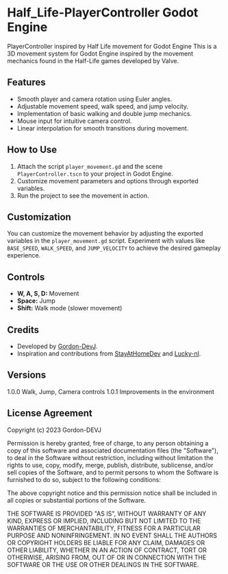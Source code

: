 # Half_Life-PlayerController Godot Engine
PlayerController inspired by Half Life movement for Godot Engine
This is a 3D movement system for Godot Engine inspired by the movement mechanics found in the Half-Life games developed by Valve.

## Features

- Smooth player and camera rotation using Euler angles.
- Adjustable movement speed, walk speed, and jump velocity.
- Implementation of basic walking and double jump mechanics.
- Mouse input for intuitive camera control.
- Linear interpolation for smooth transitions during movement.

## How to Use

1. Attach the script `player_movement.gd` and the scene `PlayerController.tscn` to your project in Godot Engine.
2. Customize movement parameters and options through exported variables.
3. Run the project to see the movement in action.

## Customization

You can customize the movement behavior by adjusting the exported variables in the `player_movement.gd` script. Experiment with values like `BASE_SPEED`, `WALK_SPEED`, and `JUMP_VELOCITY` to achieve the desired gameplay experience.

## Controls

- **W, A, S, D:** Movement
- **Space:** Jump
- **Shift:** Walk mode (slower movement)

## Credits

- Developed by [Gordon-DevJ](https://github.com/Gordon-DevJ).
- Inspiration and contributions from [StayAtHomeDev](https://github.com/StayAtHomeDev-Git) and [Lucky-nl](https://github.com/lukky-nl).

## Versions

1.0.0        Walk, Jump, Camera controls 
1.0.1        Improvements in the environment

## License Agreement

Copyright (c) 2023 Gordon-DEVJ

Permission is hereby granted, free of charge, to any person obtaining a copy
of this software and associated documentation files (the "Software"), to deal
in the Software without restriction, including without limitation the rights
to use, copy, modify, merge, publish, distribute, sublicense, and/or sell
copies of the Software, and to permit persons to whom the Software is
furnished to do so, subject to the following conditions:

The above copyright notice and this permission notice shall be included in all
copies or substantial portions of the Software.

THE SOFTWARE IS PROVIDED "AS IS", WITHOUT WARRANTY OF ANY KIND, EXPRESS OR
IMPLIED, INCLUDING BUT NOT LIMITED TO THE WARRANTIES OF MERCHANTABILITY,
FITNESS FOR A PARTICULAR PURPOSE AND NONINFRINGEMENT. IN NO EVENT SHALL THE
AUTHORS OR COPYRIGHT HOLDERS BE LIABLE FOR ANY CLAIM, DAMAGES OR OTHER
LIABILITY, WHETHER IN AN ACTION OF CONTRACT, TORT OR OTHERWISE, ARISING FROM,
OUT OF OR IN CONNECTION WITH THE SOFTWARE OR THE USE OR OTHER DEALINGS IN THE
SOFTWARE.
